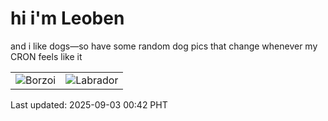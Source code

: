 # hi i'm Leoben

and i like dogs—so have some random dog pics that change whenever my CRON feels like it

|  |  |
|--------|----------|
| ![Borzoi](https://random-dog-vercel.vercel.app/api/random-borzoi?v=1756831373) | ![Labrador](https://random-dog-vercel.vercel.app/api/random-labrador?v=1756831373) |

Last updated: 2025-09-03 00:42 PHT
